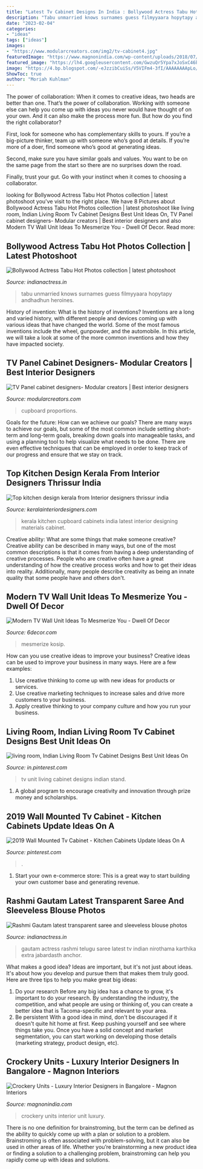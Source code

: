 ```yaml
---
title: "Latest Tv Cabinet Designs In India : Bollywood Actress Tabu Hot Photos Collection"
description: "Tabu unmarried knows surnames guess filmyyaara hopytapy andhadhun heroines"
date: "2023-02-04"
categories:
- "ideas"
tags: ["ideas"]
images:
- "https://www.modularcreators.com/img2/tv-cabinet4.jpg"
featuredImage: "https://www.magnonindia.com/wp-content/uploads/2018/07/Crockery-Units_3.jpg"
featured_image: "https://lh4.googleusercontent.com/GwzuQr5Ypa7xJoSxC46kAaNnsPJim5PVIuVgHM4i5FmVafkV6X8LfUiqQpqL6FY"
image: "https://4.bp.blogspot.com/-eJzzibCuiSs/V5VIFm4-3fI/AAAAAAAApLo/HgFwSne0shYSUeakZCmq7Bnqjz-NahKWACLcB/s1600/8.jpg"
ShowToc: true
author: "Moriah Kuhlman"
---
```



The power of collaboration:
When it comes to creative ideas, two heads are better than one. That’s the power of collaboration.
Working with someone else can help you come up with ideas you never would have thought of on your own. And it can also make the process more fun. But how do you find the right collaborator?

First, look for someone who has complementary skills to yours. If you’re a big-picture thinker, team up with someone who’s good at details. If you’re more of a doer, find someone who’s good at generating ideas.

Second, make sure you have similar goals and values. You want to be on the same page from the start so there are no surprises down the road.

Finally, trust your gut. Go with your instinct when it comes to choosing a collaborator.

	

		
looking for Bollywood Actress Tabu Hot Photos collection | latest photoshoot you've visit to the right place. We have 8 Pictures about Bollywood Actress Tabu Hot Photos collection | latest photoshoot like living room, Indian Living Room Tv Cabinet Designs Best Unit Ideas On, TV Panel cabinet designers- Modular creators | Best interior designers and also Modern TV Wall Unit Ideas To Mesmerize You - Dwell Of Decor. Read more:
		
    
## Bollywood Actress Tabu Hot Photos Collection | Latest Photoshoot

<img loading=lazy src="https://lh4.googleusercontent.com/GwzuQr5Ypa7xJoSxC46kAaNnsPJim5PVIuVgHM4i5FmVafkV6X8LfUiqQpqL6FY" onerror="this.onerror=null;this.src='https://tse4.mm.bing.net/th?id=OIP.MQ2T5jDMBuXcOSlOgWDx1gHaJQ&amp;pid=15.1';" alt="Bollywood Actress Tabu Hot Photos collection | latest photoshoot">

_Source: indianactress.in_

>tabu unmarried knows surnames guess filmyyaara hopytapy andhadhun heroines. 

	

History of invention: What is the history of inventions?
Inventions are a long and varied history, with different people and devices coming up with various ideas that have changed the world. Some of the most famous inventions include the wheel, gunpowder, and the automobile. In this article, we will take a look at some of the more common inventions and how they have impacted society.

    
## TV Panel Cabinet Designers- Modular Creators | Best Interior Designers

<img loading=lazy src="https://www.modularcreators.com/img2/tv-cabinet4.jpg" onerror="this.onerror=null;this.src='https://tse2.mm.bing.net/th?id=OIP.Gj7BxwouXsHqDEdvNk_SQgHaEK&amp;pid=15.1';" alt="TV Panel cabinet designers- Modular creators | Best interior designers">

_Source: modularcreators.com_

>cupboard proportions. 

	

Goals for the future: How can we achieve our goals?
There are many ways to achieve our goals, but some of the most common include setting short-term and long-term goals, breaking down goals into manageable tasks, and using a planning tool to help visualize what needs to be done. There are even effective techniques that can be employed in order to keep track of our progress and ensure that we stay on track.

    
## Top Kitchen Design Kerala From Interior Designers Thrissur India

<img loading=lazy src="http://www.keralainteriordesigners.com/wp-content/uploads/2016/02/kitchen-design-kerala.jpg" onerror="this.onerror=null;this.src='https://tse3.mm.bing.net/th?id=OIP.RFzR5PsEPxqrJQJLDpXTpgHaFj&amp;pid=15.1';" alt="Top kitchen design kerala from Interior designers thrissur india">

_Source: keralainteriordesigners.com_

>kerala kitchen cupboard cabinets india latest interior designing materials cabinet. 

	

Creative ability: What are some things that make someone creative?
Creative ability can be described in many ways, but one of the most common descriptions is that it comes from having a deep understanding of creative processes. People who are creative often have a great understanding of how the creative process works and how to get their ideas into reality. Additionally, many people describe creativity as being an innate quality that some people have and others don't.

    
## Modern TV Wall Unit Ideas To Mesmerize You - Dwell Of Decor

<img loading=lazy src="https://4.bp.blogspot.com/-eJzzibCuiSs/V5VIFm4-3fI/AAAAAAAApLo/HgFwSne0shYSUeakZCmq7Bnqjz-NahKWACLcB/s1600/8.jpg" onerror="this.onerror=null;this.src='https://tse4.mm.bing.net/th?id=OIP.GZ5s64EGGuTLDOoR6P1vOwHaHa&amp;pid=15.1';" alt="Modern TV Wall Unit Ideas To Mesmerize You - Dwell Of Decor">

_Source: 6decor.com_

>mesmerize kosip. 

	

How can you use creative ideas to improve your business?
Creative ideas can be used to improve your business in many ways. Here are a few examples:
1. Use creative thinking to come up with new ideas for products or services.
2. Use creative marketing techniques to increase sales and drive more customers to your business.
3. Apply creative thinking to your company culture and how you run your business.

    
## Living Room, Indian Living Room Tv Cabinet Designs Best Unit Ideas On

<img loading=lazy src="https://i.pinimg.com/736x/9b/c0/33/9bc03397e4809314b9f9e17b861e106b.jpg" onerror="this.onerror=null;this.src='https://tse2.mm.bing.net/th?id=OIP.-FJbTnrynklE07dt16n0UgHaHa&amp;pid=15.1';" alt="living room, Indian Living Room Tv Cabinet Designs Best Unit Ideas On">

_Source: in.pinterest.com_

>tv unit living cabinet designs indian stand. 

	

1. A global program to encourage creativity and innovation through prize money and scholarships. 

    
## 2019 Wall Mounted Tv Cabinet - Kitchen Cabinets Update Ideas On A

<img loading=lazy src="https://i.pinimg.com/736x/a9/22/a2/a922a20a310865d7bd9ffaa0b77a04e7.jpg" onerror="this.onerror=null;this.src='https://tse1.mm.bing.net/th?id=OIP.FCrxkUZ2mfIbIAioSyASoQHaJ3&amp;pid=15.1';" alt="2019 Wall Mounted Tv Cabinet - Kitchen Cabinets Update Ideas On A">

_Source: pinterest.com_

>. 

	

1. Start your own e-commerce store: This is a great way to start building your own customer base and generating revenue.

    
## Rashmi Gautam Latest Transparent Saree And Sleeveless Blouse Photos

<img loading=lazy src="https://4.bp.blogspot.com/-qjgSBE-Zs90/XKTbPkfVJ9I/AAAAAAAAULM/9cDksHnWX5Ad7dAT-MMAMp-WAukRPyqtwCLcBGAs/s1600/7DA4BFF0-E256-41E6-ABF7-13E067E71AE3.jpeg" onerror="this.onerror=null;this.src='https://tse4.mm.bing.net/th?id=OIP.WOqWm0qooJXfPKlq4PwIZwHaLG&amp;pid=15.1';" alt="Rashmi Gautam latest transparent saree and sleeveless blouse photos">

_Source: indianactress.in_

>gautam actress rashmi telugu saree latest tv indian nirothama karthika extra jabardasth anchor. 

	

What makes a good idea?
Ideas are important, but it's not just about ideas. It's about how you develop and pursue them that makes them truly good. Here are three tips to help you make great big ideas:
1. Do your research 
Before any big idea has a chance to grow, it's important to do your research. By understanding the industry, the competition, and what people are using or thinking of, you can create a better idea that is Tacoma-specific and relevant to your area. 
2. Be persistent 
With a good idea in mind, don't be discouraged if it doesn't quite hit home at first. Keep pushing yourself and see where things take you. Once you have a solid concept and market segmentation, you can start working on developing those details (marketing strategy, product design, etc). 

    
## Crockery Units - Luxury Interior Designers In Bangalore - Magnon Interiors

<img loading=lazy src="https://www.magnonindia.com/wp-content/uploads/2018/07/Crockery-Units_3.jpg" onerror="this.onerror=null;this.src='https://tse3.mm.bing.net/th?id=OIP.AlY9IV3ge-mmL7AJcRKSrQHaFo&amp;pid=15.1';" alt="Crockery Units - Luxury Interior Designers in Bangalore - Magnon Interiors">

_Source: magnonindia.com_

>crockery units interior unit luxury. 

	

There is no one definition for brainstroming, but the term can be defined as the ability to quickly come up with a plan or solution to a problem. Brainstroming is often associated with problem-solving, but it can also be used in other areas of life. Whether you’re brainstorming a new product idea or finding a solution to a challenging problem, brainstroming can help you rapidly come up with ideas and solutions.

